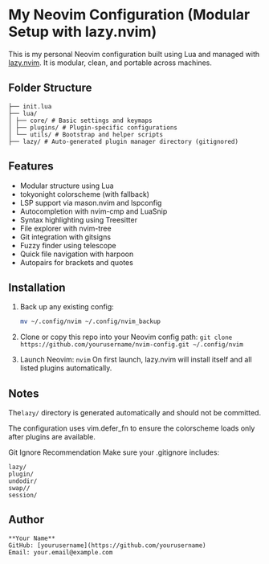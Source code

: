 
# My Neovim Configuration (Modular Setup with lazy.nvim)

This is my personal Neovim configuration built using Lua and managed with [lazy.nvim](https://github.com/folke/lazy.nvim). It is modular, clean, and portable across machines.

## Folder Structure
```~/.config/nvim/
├── init.lua
├── lua/
│ ├── core/ # Basic settings and keymaps
│ ├── plugins/ # Plugin-specific configurations
│ └── utils/ # Bootstrap and helper scripts
├── lazy/ # Auto-generated plugin manager directory (gitignored)
```
## Features

- Modular structure using Lua
- tokyonight colorscheme (with fallback)
- LSP support via mason.nvim and lspconfig
- Autocompletion with nvim-cmp and LuaSnip
- Syntax highlighting using Treesitter
- File explorer with nvim-tree
- Git integration with gitsigns
- Fuzzy finder using telescope
- Quick file navigation with harpoon
- Autopairs for brackets and quotes

## Installation

1. Back up any existing config:
   ```sh
   mv ~/.config/nvim ~/.config/nvim_backup
2. Clone or copy this repo into your Neovim config path:
```git clone https://github.com/yourusername/nvim-config.git ~/.config/nvim```

3. Launch Neovim:
```nvim```
On first launch, lazy.nvim will install itself and all listed plugins automatically.
## Notes
The```lazy/``` directory is generated automatically and should not be committed.

The configuration uses vim.defer_fn to ensure the colorscheme loads only after plugins are available.

Git Ignore Recommendation
Make sure your .gitignore includes:

```# Neovim plugin manager cache
lazy/
plugin/
undodir/
swap//
session/
```

## Author
```
**Your Name**  
GitHub: [yourusername](https://github.com/yourusername)  
Email: your.email@example.com
```
